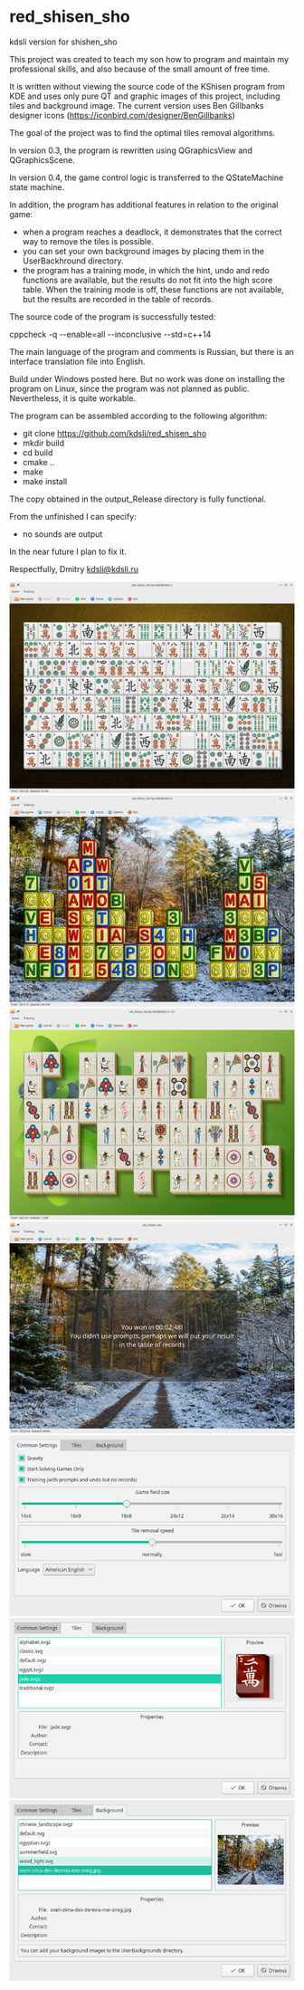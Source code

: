 # red_shisen_sho
kdsli version for shishen_sho

This project was created to teach my son how to program and maintain my professional skills, and also because of the small amount of free time.

It is written without viewing the source code of the KShisen program from KDE and uses only pure QT and graphic images of this project, including tiles and background image.
The current version uses Ben Gillbanks designer icons (https://iconbird.com/designer/BenGillbanks)

The goal of the project was to find the optimal tiles removal algorithms.

In version 0.3, the program is rewritten using QGraphicsView and QGraphicsScene.

In version 0.4, the game control logic is transferred to the QStateMachine state machine.

In addition, the program has additional features in relation to the original game: 

- when a program reaches a deadlock, it demonstrates that the correct way to remove the tiles is possible.
- you can set your own background images by placing them in the UserBackhround directory.
- the program has a training mode, in which the hint, undo and redo functions are available, but the results do not fit 
  into the high score table. When the training mode is off, these functions are not available, but the results are recorded 
  in the table of records.

The source code of the program is successfully tested:

cppcheck -q --enable=all --inconclusive --std=c++14

The main language of the program and comments is Russian, but there is an interface translation file into English.

Build under Windows posted here. But no work was done on installing the program on Linux, since the program was 
not planned as public. Nevertheless, it is quite workable.

The program can be assembled according to the following algorithm:

- git clone https://github.com/kdsli/red_shisen_sho
- mkdir build
- cd build
- cmake ..
- make
- make install

The copy obtained in the output_Release directory is fully functional.

From the unfinished I can specify:

- no sounds are output

In the near future I plan to fix it.

Respectfully, Dmitry kdsli@kdsli.ru

![screenshot1](screenshots/screenshot1_small.png)
![screenshot2](screenshots/screenshot2_small.png)
![screenshot3](screenshots/screenshot3_small.png)
![screenshot4](screenshots/screenshot4_small.png)
![screenshot5](screenshots/screenshot5.png)
![screenshot6](screenshots/screenshot6.png)
![screenshot7](screenshots/screenshot7.png)
